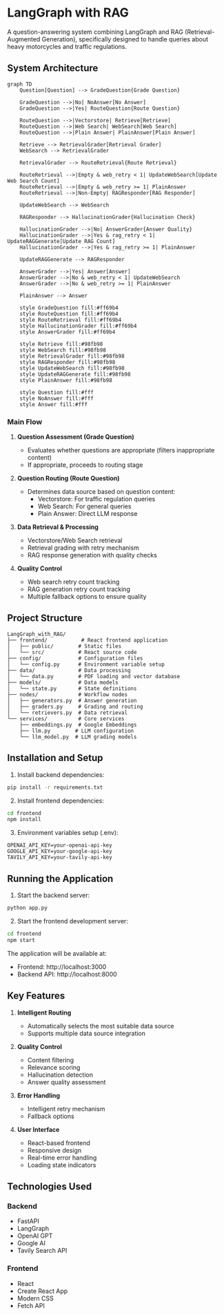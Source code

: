 # LangGraph with RAG

A question-answering system combining LangGraph and RAG (Retrieval-Augmented Generation), specifically designed to handle queries about heavy motorcycles and traffic regulations.

## System Architecture

```mermaid
graph TD
    Question[Question] --> GradeQuestion{Grade Question}
    
    GradeQuestion -->|No| NoAnswer[No Answer]
    GradeQuestion -->|Yes| RouteQuestion{Route Question}
    
    RouteQuestion -->|Vectorstore| Retrieve[Retrieve]
    RouteQuestion -->|Web Search| WebSearch[Web Search]
    RouteQuestion -->|Plain Answer| PlainAnswer[Plain Answer]
    
    Retrieve --> RetrievalGrader[Retrieval Grader]
    WebSearch --> RetrievalGrader
    
    RetrievalGrader --> RouteRetrieval{Route Retrieval}
    
    RouteRetrieval -->|Empty & web_retry < 1| UpdateWebSearch[Update Web Search Count]
    RouteRetrieval -->|Empty & web_retry >= 1| PlainAnswer
    RouteRetrieval -->|Non-Empty| RAGResponder[RAG Responder]
    
    UpdateWebSearch --> WebSearch
    
    RAGResponder --> HallucinationGrader{Hallucination Check}
    
    HallucinationGrader -->|No| AnswerGrader{Answer Quality}
    HallucinationGrader -->|Yes & rag_retry < 1| UpdateRAGGenerate[Update RAG Count]
    HallucinationGrader -->|Yes & rag_retry >= 1| PlainAnswer
    
    UpdateRAGGenerate --> RAGResponder
    
    AnswerGrader -->|Yes| Answer[Answer]
    AnswerGrader -->|No & web_retry < 1| UpdateWebSearch
    AnswerGrader -->|No & web_retry >= 1| PlainAnswer
    
    PlainAnswer --> Answer

    style GradeQuestion fill:#ff69b4
    style RouteQuestion fill:#ff69b4
    style RouteRetrieval fill:#ff69b4
    style HallucinationGrader fill:#ff69b4
    style AnswerGrader fill:#ff69b4
    
    style Retrieve fill:#98fb98
    style WebSearch fill:#98fb98
    style RetrievalGrader fill:#98fb98
    style RAGResponder fill:#98fb98
    style UpdateWebSearch fill:#98fb98
    style UpdateRAGGenerate fill:#98fb98
    style PlainAnswer fill:#98fb98
    
    style Question fill:#fff
    style NoAnswer fill:#fff
    style Answer fill:#fff
```

### Main Flow

1. **Question Assessment (Grade Question)**
   - Evaluates whether questions are appropriate (filters inappropriate content)
   - If appropriate, proceeds to routing stage

2. **Question Routing (Route Question)**
   - Determines data source based on question content:
     - Vectorstore: For traffic regulation queries
     - Web Search: For general queries
     - Plain Answer: Direct LLM response

3. **Data Retrieval & Processing**
   - Vectorstore/Web Search retrieval
   - Retrieval grading with retry mechanism
   - RAG response generation with quality checks

4. **Quality Control**
   - Web search retry count tracking
   - RAG generation retry count tracking
   - Multiple fallback options to ensure quality

## Project Structure

```
LangGraph_with_RAG/
├── frontend/           # React frontend application
│   ├── public/        # Static files
│   └── src/           # React source code
├── config/            # Configuration files
│   └── config.py      # Environment variable setup
├── data/              # Data processing
│   └── data.py        # PDF loading and vector database
├── models/            # Data models
│   └── state.py       # State definitions
├── nodes/             # Workflow nodes
│   ├── generators.py  # Answer generation
│   ├── graders.py     # Grading and routing
│   └── retrievers.py  # Data retrieval
└── services/          # Core services
    ├── embeddings.py  # Google Embeddings
    ├── llm.py        # LLM configuration
    └── llm_model.py  # LLM grading models
```

## Installation and Setup

1. Install backend dependencies:
```bash
pip install -r requirements.txt
```

2. Install frontend dependencies:
```bash
cd frontend
npm install
```

3. Environment variables setup (.env):
```
OPENAI_API_KEY=your-openai-api-key
GOOGLE_API_KEY=your-google-api-key
TAVILY_API_KEY=your-tavily-api-key
```

## Running the Application

1. Start the backend server:
```bash
python app.py
```

2. Start the frontend development server:
```bash
cd frontend
npm start
```

The application will be available at:
- Frontend: http://localhost:3000
- Backend API: http://localhost:8000

## Key Features

1. **Intelligent Routing**
   - Automatically selects the most suitable data source
   - Supports multiple data source integration

2. **Quality Control**
   - Content filtering
   - Relevance scoring
   - Hallucination detection
   - Answer quality assessment

3. **Error Handling**
   - Intelligent retry mechanism
   - Fallback options

4. **User Interface**
   - React-based frontend
   - Responsive design
   - Real-time error handling
   - Loading state indicators

## Technologies Used

### Backend
- FastAPI
- LangGraph
- OpenAI GPT
- Google AI
- Tavily Search API

### Frontend
- React
- Create React App
- Modern CSS
- Fetch API
